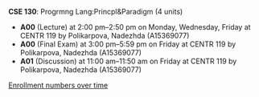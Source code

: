 **CSE 130**: Progrmng Lang:Princpl&Paradigm (4 units)

- **A00** (Lecture) at 2:00 pm–2:50 pm on Monday, Wednesday, Friday at CENTR 119 by Polikarpova, Nadezhda (A15369077)
- **A00** (Final Exam) at 3:00 pm–5:59 pm on Friday at CENTR 119 by Polikarpova, Nadezhda (A15369077)
- **A01** (Discussion) at 11:00 am–11:50 am on Friday at CENTR 119 by Polikarpova, Nadezhda (A15369077)

[Enrollment numbers over time](./CSE130.tsv)
